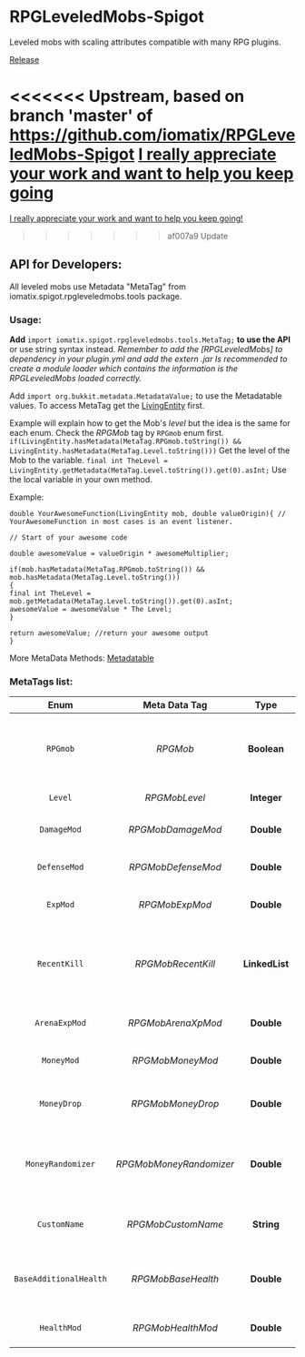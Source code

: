 # RPGLeveledMobs-Spigot
Leveled mobs with scaling attributes compatible with many RPG plugins.

[Release](https://www.spigotmc.org/resources/rpg-leveled-mobs.71301/)


<<<<<<< Upstream, based on branch 'master' of https://github.com/iomatix/RPGLeveledMobs-Spigot
[I really appreciate your work and want to help you keep going](https://www.paypal.me/iomatix)
=======
[I really appreciate your work and want to help you keep going!](https://www.paypal.me/iomatix)
>>>>>>> af007a9 Update


## API for Developers:

All leveled mobs use Metadata "MetaTag" from iomatix.spigot.rpgleveledmobs.tools package.

### Usage:

**Add** `import iomatix.spigot.rpgleveledmobs.tools.MetaTag;` **to use the API** or use string syntax instead.
*Remember to add the [RPGLeveledMobs] to dependency in your plugin.yml and add the extern .jar*
*Is recommended to create a module loader which contains the information is the RPGLeveledMobs loaded correctly.*


Add `import org.bukkit.metadata.MetadataValue;` to use the Metadatable values.
To access MetaTag get the [LivingEntity](https://hub.spigotmc.org/javadocs/spigot/org/bukkit/entity/LivingEntity.html) first.

Example will explain how to get the Mob's *level* but the idea is the same for each enum.
Check the *RPGMob* tag by `RPGmob` enum first.
`if(LivingEntity.hasMetadata(MetaTag.RPGmob.toString()) && LivingEntity.hasMetadata(MetaTag.Level.toString()))`
Get the level of the Mob to the variable.
`final int TheLevel = LivingEntity.getMetadata(MetaTag.Level.toString()).get(0).asInt;`
Use the local variable in your own method.

Example:
```
double YourAwesomeFunction(LivingEntity mob, double valueOrigin){ // YourAwesomeFunction in most cases is an event listener.

// Start of your awesome code 

double awesomeValue = valueOrigin * awesomeMultiplier;

if(mob.hasMetadata(MetaTag.RPGmob.toString()) && mob.hasMetadata(MetaTag.Level.toString()))
{ 
final int TheLevel = mob.getMetadata(MetaTag.Level.toString()).get(0).asInt;
awesomeValue = awesomeValue * The Level;
}

return awesomeValue; //return your awesome output
}
```

More MetaData Methods: [Metadatable](https://hub.spigotmc.org/javadocs/bukkit/org/bukkit/metadata/Metadatable.html)

### MetaTags list:

| **Enum**        | **Meta Data Tag**           | **Type**  | **Description**  |
| :-------------: | :---------------------: | :------------: | :--------------------------: |
| `RPGmob`    | *RPGMob* | **Boolean** | Is the mob loaded by RPG Leveled mobs plugin? |
| `Level`    | *RPGMobLevel* | **Integer** | The mob's level|
| `DamageMod`    | *RPGMobDamageMod* | **Double** | Per level damage modifier. |
| `DefenseMod`    | *RPGMobDefenseMod* | **Double** | Per level armor growth. |
| `ExpMod`    | *RPGMobExpMod* | **Double** | Per level experience modifier. |
| `RecentKill`    | *RPGMobRecentKill* | **LinkedList** | `Level` multipiled by `ExpMod` values list of the recent killed mobs. |
| `ArenaExpMod`    | *RPGMobArenaXpMod* | **Double** | [MobArena](https://www.spigotmc.org/resources/mobarena.34110/) experience modifier. |
| `MoneyMod`    | *RPGMobMoneyMod* | **Double** | Per level money modifier. |
| `MoneyDrop`    | *RPGMobMoneyDrop* | **Double** | Base money value of the mob. |
| `MoneyRandomizer`    | *RPGMobMoneyRandomizer* | **Double** | Money randomizer added to the final money output. |
| `CustomName`    | *RPGMobCustomName* | **String** | Contains mob's custom name. |
| `BaseAdditionalHealth`    | *RPGMobBaseHealth* | **Double** | Mob's vanilla base health without multipliers. |
| `HealthMod`    | *RPGMobHealthMod* | **Double** | Per level health modifier. |


